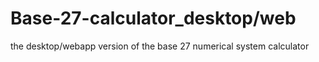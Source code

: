 # Base-27-calculator_desktop/web

the desktop/webapp version of the base 27 numerical system calculator
